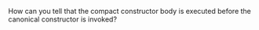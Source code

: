How can you tell that the compact constructor body is executed before the canonical constructor is invoked? 
